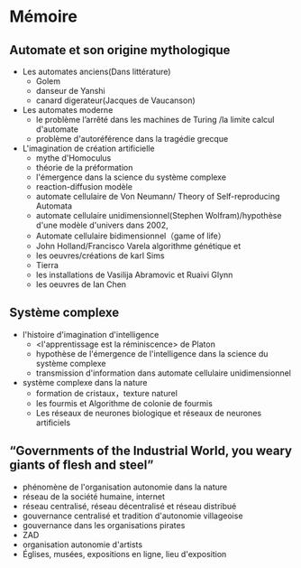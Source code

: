 # Mémoire 
  ## Automate et son origine mythologique
  *  Les automates anciens(Dans littérature)
     *  Golem
     *  danseur de Yanshi
     *  canard digerateur(Jacques de Vaucanson)
  * Les automates moderne
     *  le problème l’arrêté dans les machines de Turing /la limite calcul d'automate
     *  problème d'autoréférence dans la tragédie grecque
  * L'imagination de création artificielle
     *  mythe d'Homoculus
     *  théorie de la préformation
     *  l'émergence dans la science du système complexe
     *  reaction-diffusion modèle 
     *  automate cellulaire de Von Neumann/ Theory of Self-reproducing Automata
     *  automate cellulaire unidimensionnel(Stephen Wolfram)/hypothèse d'une modèle d'univers dans <A New Kind of Science> 2002,
     *  Automate cellulaire bidimensionnel（game of life）
     *  John Holland/Francisco Varela algorithme génétique et <Adaptation of Natural and Artificial Systems>
     *  les oeuvres/créations de karl Sims
     *  Tierra 
     *  les installations de Vasilija Abramovic et Ruaivi Glynn
     *  les oeuvres de Ian Chen
  ## Système complexe
  * l'histoire d'imagination d'intelligence 
     *  <l'apprentissage est la réminiscence> de Platon 
     *  hypothèse de l'émergence de l'intelligence dans la science du système complexe
     *  transmission d'information dans automate cellulaire unidimensionnel
  * système complexe dans la nature
     *  formation de cristaux，texture naturel
     *  les fourmis et Algorithme de colonie de fourmis
     *  Les réseaux de neurones biologique et réseaux de neurones artificiels
  ## “Governments of the Industrial World, you weary giants of flesh and steel”
  * phénomène de l'organisation autonomie dans la nature
  * réseau de la société humaine, internet
  * réseau centralisé, réseau décentralisé et réseau distribué
  * gouvernance centralisé et tradition d'autonomie villageoise
  * gouvernance dans les organisations pirates
  * ZAD
  * organisation autonomie d'artists
  * Églises, musées, expositions en ligne, lieu d'exposition 
